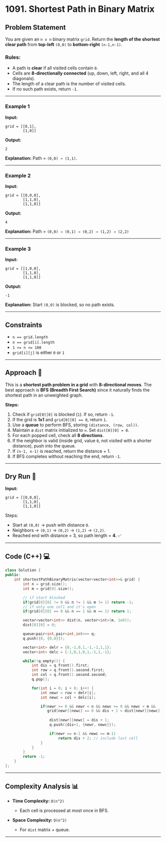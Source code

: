 
# 1091. Shortest Path in Binary Matrix

## Problem Statement

You are given an `n x n` binary matrix `grid`. Return the **length of the shortest clear path** from **top-left** `(0,0)` to **bottom-right** `(n-1,n-1)`.

### Rules:

* A path is **clear** if all visited cells contain `0`.
* Cells are **8-directionally connected** (up, down, left, right, and all 4 diagonals).
* The length of a clear path is the number of visited cells.
* If no such path exists, return `-1`.

---

### Example 1

**Input:**

```
grid = [[0,1],
        [1,0]]
```

**Output:**

```
2
```

**Explanation:**
Path = `(0,0) → (1,1)`.

---

### Example 2

**Input:**

```
grid = [[0,0,0],
        [1,1,0],
        [1,1,0]]
```

**Output:**

```
4
```

**Explanation:**
Path = `(0,0) → (0,1) → (0,2) → (1,2) → (2,2)`

---

### Example 3

**Input:**

```
grid = [[1,0,0],
        [1,1,0],
        [1,1,0]]
```

**Output:**

```
-1
```

**Explanation:**
Start `(0,0)` is blocked, so no path exists.

---

## Constraints

* `n == grid.length`
* `n == grid[i].length`
* `1 <= n <= 100`
* `grid[i][j]` is either `0` or `1`

---

## Approach 🚀

This is a **shortest path problem in a grid** with **8-directional moves**.
The best approach is **BFS (Breadth First Search)** since it naturally finds the shortest path in an unweighted graph.

**Steps:**

1. Check if `grid[0][0]` is blocked (`1`). If so, return `-1`.
2. If the grid is **1x1** and `grid[0][0] == 0`, return `1`.
3. Use a **queue** to perform BFS, storing `(distance, (row, col))`.
4. Maintain a `dist` matrix initialized to `∞`. Set `dist[0][0] = 0`.
5. For each popped cell, check all **8 directions**.
6. If the neighbor is valid (inside grid, value `0`, not visited with a shorter distance), push into the queue.
7. If `(n-1, n-1)` is reached, return the distance + 1.
8. If BFS completes without reaching the end, return `-1`.

---

## Dry Run 📝

**Input:**

```
grid = [[0,0,0],
        [1,1,0],
        [1,1,0]]
```

Steps:

* Start at `(0,0)` → push with distance `0`.
* Neighbors → `(0,1)` → `(0,2)` → `(1,2)` → `(2,2)`.
* Reached end with distance = 3, so path length = **4**. ✅

---

## Code (C++) 💻

```cpp
class Solution {
public:
    int shortestPathBinaryMatrix(vector<vector<int>>& grid) {
        int n = grid.size();
        int m = grid[0].size();

        // if start blocked
        if(grid[0][0] != 0 && n != 1 && m != 1) return -1;
        // if only one cell and it's open
        if(grid[0][0] == 0 && n == 1 && m == 1) return 1;

        vector<vector<int>> dist(n, vector<int>(m, 1e9));
        dist[0][0] = 0;

        queue<pair<int,pair<int,int>>> q;
        q.push({0, {0,0}});

        vector<int> delr = {0,-1,0,1,-1,-1,1,1};
        vector<int> delc = {-1,0,1,0,1,-1,1,-1};

        while(!q.empty()) {
            int dis = q.front().first;
            int row = q.front().second.first;
            int col = q.front().second.second;
            q.pop();

            for(int i = 0; i < 8; i++) {
                int newr = row + delr[i];
                int newc = col + delc[i];

                if(newr >= 0 && newr < n && newc >= 0 && newc < m &&
                   grid[newr][newc] == 0 && dis + 1 < dist[newr][newc]) {
                    
                    dist[newr][newc] = dis + 1;
                    q.push({dis+1, {newr, newc}});

                    if(newr == n-1 && newc == m-1) 
                        return dis + 2; // include last cell
                }
            }
        }
        return -1;
    }
};
```

---

## Complexity Analysis 📊

* **Time Complexity:** `O(n^2)`

  * Each cell is processed at most once in BFS.
* **Space Complexity:** `O(n^2)`

  * For `dist` matrix + queue.

---